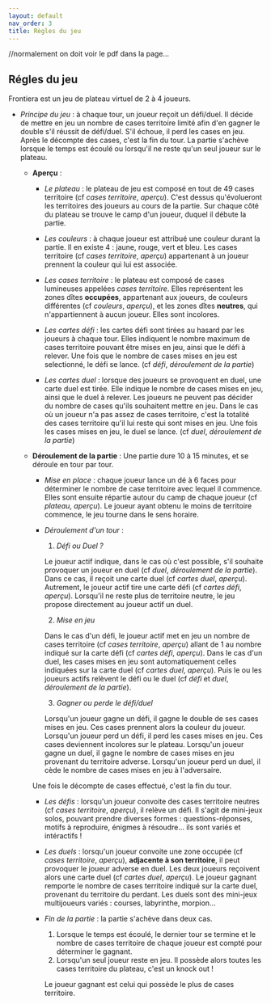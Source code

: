 ```yaml
---
layout: default
nav_order: 3
title: Règles du jeu
---
```

<object data="images/test.pdf" width="1000" height="1000" type='application/pdf'></object>
//normalement on doit voir le pdf dans la page...
## Régles du jeu
Frontiera est un jeu de plateau virtuel de 2 à 4 joueurs.
* *Principe du jeu* : à chaque tour, un joueur reçoit un défi/duel. Il décide de mettre en jeu un nombre de cases territoire limité afin d'en gagner le double s'il réussit de défi/duel. S'il échoue, il perd les cases en jeu. Après le décompte des cases, c'est la fin du tour.
 La partie s'achève lorsque le temps est écoulé ou lorsqu'il ne reste qu'un seul joueur sur le plateau.

  * **Aperçu** :
    * *Le plateau* : le plateau de jeu est composé en tout de 49 cases territoire (cf *cases territoire*, *aperçu*). C'est dessus qu'évolueront les territoires des joueurs au cours de la partie. 
 Sur chaque côté du plateau se trouve le camp d'un joueur, duquel il débute la partie.

    * *Les couleurs* : à chaque joueur est attribué une couleur durant la partie. Il en existe 4 : jaune, rouge, vert et bleu. Les cases territoire (cf *cases territoire*, *aperçu*) appartenant à un joueur prennent la couleur qui lui est associée.
 
    *  *Les cases territoire* : le plateau est composé de cases lumineuses appelées *cases territoire*. Elles représentent les zones dîtes **occupées**, appartenant aux joueurs, de couleurs différentes (cf *couleurs*, *aperçu*), et les zones dîtes **neutres**, qui n'appartiennent à aucun joueur. Elles sont incolores.
 
    * *Les cartes défi* : les cartes défi sont tirées au hasard par les joueurs à chaque tour. Elles indiquent le nombre maximum de cases territoire pouvant être mises en jeu, ainsi que le défi à relever.
 Une fois que le nombre de cases mises en jeu est selectionné, le défi se lance. (cf *défi*, *déroulement de la partie*)

    * *Les cartes duel* : lorsque des joueurs se provoquent en duel, une carte duel est tirée. Elle indique le nombre de cases mises en jeu, ainsi que le duel à relever. Les joueurs ne peuvent pas décider du nombre de cases qu'ils souhaitent mettre en jeu. Dans le cas où un joueur n'a pas assez de cases territoire, c'est la totalité des cases territoire qu'il lui reste qui sont mises en jeu. 
 Une fois les cases mises en jeu, le duel se lance. (cf *duel*, *déroulement de la partie*)

  * **Déroulement de la partie** :
    Une partie dure 10 à 15 minutes, et se déroule en tour par tour.

    * *Mise en place* : chaque joueur lance un dé à 6 faces pour déterminer le nombre de case territoire avec lequel il commence. Elles sont ensuite répartie autour du camp de chaque joueur (cf *plateau*, *aperçu*).
 Le joueur ayant obtenu le moins de territoire commence, le jeu tourne dans le sens horaire.

    * *Déroulement d'un tour* :
      1. *Défi ou Duel ?*
       
       Le joueur actif indique, dans le cas où c'est possible, s'il souhaite provoquer un joueur en duel (cf *duel*, *déroulement de la partie*). Dans ce cas, il reçoit une carte duel (cf *cartes duel*, *aperçu*).
       Autrement, le joueur actif tire une carte défi (cf *cartes défi*, *aperçu*).
       Lorsqu'il ne reste plus de territoire neutre, le jeu propose directement au joueur actif un duel.

      2. *Mise en jeu*
       
       Dans le cas d'un défi, le joueur actif met en jeu un nombre de cases territoire (cf *cases territoire*, *aperçu*) allant de 1 au nombre indiqué sur la carte défi (cf *cartes défi*, *aperçu*).
       Dans le cas d'un duel, les cases mises en jeu sont automatiquement celles indiquées sur la carte duel (cf *cartes duel*, *aperçu*).
       Puis le ou les joueurs actifs relèvent le défi ou le duel (cf *défi* et *duel*, *déroulement de la partie*).

      3. *Gagner ou perde le défi/duel*
         
       Lorsqu'un joueur gagne un défi, il gagne le double de ses cases mises en jeu. Ces cases prennent alors la couleur du joueur.
       Lorsqu'un joueur perd un défi, il perd les cases mises en jeu. Ces cases deviennent incolores sur le plateau.
       Lorsqu'un joueur gagne un duel, il gagne le nombre de cases mises en jeu provenant du territoire adverse.
       Lorsqu'un joueur perd un duel, il cède le nombre de cases mises en jeu à l'adversaire.

    Une fois le décompte de cases effectué, c'est la fin du tour.

    * *Les défis* : lorsqu'un joueur convoite des cases territoire neutres (cf *cases territoire*, *aperçu*), il relève un défi. Il s'agit de mini-jeux solos, pouvant prendre diverses formes : questions-réponses, motifs à reproduire, énigmes à résoudre... ils sont variés et intéractifs !

    * *Les duels* : lorsqu'un joueur convoite une zone occupée (cf *cases territoire*, *aperçu*), **adjacente à son territoire**, il peut provoquer le joueur adverse en duel. Les deux joueurs reçoivent alors une carte duel (cf *cartes duel*, *aperçu*). Le joueur gagnant remporte le nombre de cases territoire indiqué sur la carte duel, provenant du territoire du perdant. 
 Les duels sont des mini-jeux multijoueurs variés : courses, labyrinthe, morpion...

    * *Fin de la partie* : la partie s'achève dans deux cas.
        1. Lorsque le temps est écoulé, le dernier tour se termine et le nombre de cases territoire de chaque joueur est compté pour déterminer le gagnant.
        2. Lorsqu'un seul joueur reste en jeu. Il possède alors toutes les cases territoire du plateau, c'est un knock out !
      
      Le joueur gagnant est celui qui possède le plus de cases territoire. 
